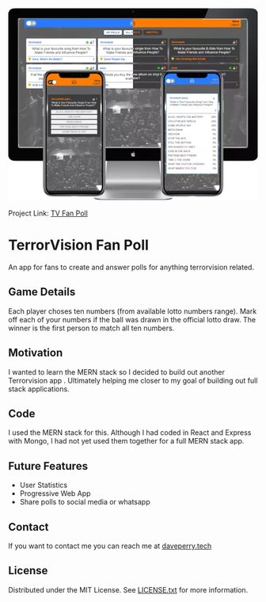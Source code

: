 ![Screenshot](tvp-screens.webp)

Project Link: [TV Fan Poll](https://illustrious-travesseiro-d45285.netlify.app/)

# TerrorVision Fan Poll

<!-- A little info about your project and/ or overview that explains **what** the project is about. -->

An app for fans to create and answer polls for anything terrorvision related.

## Game Details

Each player choses ten numbers (from available lotto numbers range). Mark off each of your numbers if the ball was drawn in the official lotto draw. The winner is the first person to match all ten numbers.

## Motivation

I wanted to learn the MERN stack so I decided to build out another Terrorvision app . Ultimately helping me closer to my goal of building out full stack applications.

## Code

I used the MERN stack for this. Although I had coded in React and Express with Mongo, I had not yet used them together for a full MERN stack app.

<!-- If you're using any code style like xo, standard etc. That will help others while contributing to your project. Ex. - -->
<!-- [![js-standard-style](https://img.shields.io/badge/code%20style-standard-brightgreen.svg?style=flat)](https://github.com/feross/standard) -->

<!-- ## Screenshots -->

<!-- Include logo/demo screenshot etc. -->

<!-- ![Screenshot](ll.png) -->

<!-- ## Tech/framework used

Ex. -

<b>Built with</b>

- [Electron](https://electron.atom.io) -->

<!-- ## Features

What makes your project stand out? -->

## Future Features

- User Statistics
- Progressive Web App
- Share polls to social media or whatsapp

<!-- ## Code Example

Show what the library does as concisely as possible, developers should be able to figure out **how** your project solves their problem by looking at the code example. Make sure the API you are showing off is obvious, and that your code is short and concise. -->

<!-- ## Installation

Provide step by step series of examples and explanations about how to get a development env running. -->

<!-- ## API Reference

Depending on the size of the project, if it is small and simple enough the reference docs can be added to the README. For medium size to larger projects it is important to at least provide a link to where the API reference docs live.

## Tests

Describe and show how to run the tests with code examples. -->

<!-- ## How to use? -->

## Contact

If you want to contact me you can reach me at [daveperry.tech](https://daveperry.tech)

<!-- [loopy lotto repo](https://github.com/your_username/repo_name) -->

## License

<!-- A short snippet describing the license (MIT, Apache etc) -->

Distributed under the MIT License. See [LICENSE.txt](LICENSE.txt) for more information.

<!-- MIT © [Dave Perry]() -->
